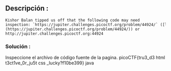 ## Descripción :
	Kishor Balan tipped us off that the following code may need inspection: `https://jupiter.challenges.picoctf.org/problem/44924/` ([link](https://jupiter.challenges.picoctf.org/problem/44924/)) or http://jupiter.challenges.picoctf.org:44924

### Solución :
Inspeccione el archivo de código fuente  de la pagina.
picoCTF{tru3_d3 html
t3ct1ve_0r_ju5t css
_lucky?f10be399} java